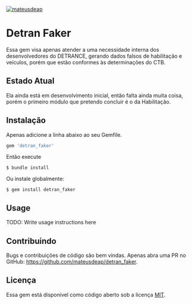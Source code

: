 [![mateusdeap](https://circleci.com/gh/mateusdeap/detran_faker.svg?style=svg)](https://app.circleci.com/pipelines/github/mateusdeap/detran_faker)

# Detran Faker

Essa gem visa apenas atender a uma necessidade interna dos desenvolvedores do DETRANCE, gerando dados falsos de habilitação e veículos, porém que estão conformes às determinações do CTB.

## Estado Atual

Ela ainda está em desenvolvimento inicial, então falta ainda muita coisa, porém o primeiro módulo que pretendo concluir é o da Habilitação.

## Instalação

Apenas adicione a linha abaixo ao seu Gemfile. 

```ruby
gem 'detran_faker'
```

Então execute

    $ bundle install

Ou instale globalmente:

    $ gem install detran_faker

## Usage

TODO: Write usage instructions here

## Contribuindo

Bugs e contribuições de código são bem vindas. Apenas abra uma PR no GitHub: https://github.com/mateusdeap/detran_faker.

## Licença

Essa gem está disponível como código aberto sob a licença [MIT](https://opensource.org/licenses/MIT).
